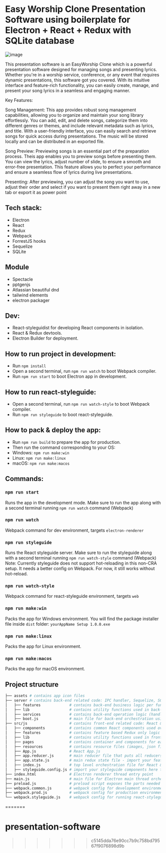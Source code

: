 # Easy Worship Clone Presentation Software using boilerplate for Electron + React + Redux with SQLite database

![image](https://github.com/joshuasir/presentation-software/assets/71873035/d3ee8dd8-7504-4027-8cbd-26cf4dd70fa6)

This presentation software is an EasyWorship Clone which is a powerful presentation software designed for managing songs and presenting lyrics. Whether you're in a worship service, conference, or any event that requires dynamic presentations, this software got you covered. With its intuitive interface and feature-rich functionality, you can easily create, manage, and present your song lyrics in a seamless and engaging manner.

Key Features:

Song Management:
This app provides robust song management capabilities, allowing you to organize and maintain your song library effortlessly. You can add, edit, and delete songs, categorize them into different genres or themes, and include relevant metadata such as lyrics, and title. With a user-friendly interface, you can easily search and retrieve songs for quick access during presentations. The music will be stored locally and can be distributed in an exported file.

Song Preview:
Previewing songs is an essential part of the preparation process. Theis app enables you to preview songs before presenting them. You can view the lyrics, adjust number of slide, to ensure a smooth and error-free presentation. This feature allows you to perfect your performance and ensure a seamless flow of lyrics during live presentations.

Presenting:
After previewing, you can adjust the song you want to use, adjust their order and select if you want to present them right away in a new tab or export it as power point

## Tech stack:

- Electron
- React
- Redux
- Webpack
- ForrestJS hooks
- Sequelize
- SQLite

## Module

- Spectacle
- pptgenjs
- Atlassian beautiful dnd
- tailwind elements
- electron packager

## Dev:

- React-styleguidist for developing React components in isolation.
- React & Redux devtools.
- Electron Builder for deployment.

## How to run project in development:

- Run `npm install`
- Open a second terminal, run `npm run watch` to boot Webpack compiler.
- Run `npm run start` to boot Electron app in development.

## How to run react-styleguide:

- Open a second terminal, run `npm run watch-style` to boot Webpack compiler.
- Run `npm run styleguide` to boot react-styleguide.

## How to pack & deploy the app:

- Run `npm run build` to prepare the app for production.
- Then run the command corresponding to your OS:
- Windows: `npm run make:win`
- Linux: `npm run make:linux`
- macOS: `npm run make:macos`

## Commands:

### `npm run start`

Runs the app in the development mode.
Make sure to run the app along with a second terminal running `npm run watch` command (Webpack)

### `npm run watch`

Webpack command for dev environment, targets `electron-renderer`

### `npm run styleguide`

Runs the React styleguide server.
Make sure to run the styleguide along with a second terminal running `npm run watch-style` command (Webpack)
Note: Currently styleguide does not support hot-reloading in this non-CRA setup.
It needs a better config on Webpack. For now, it still works without hot-reload.

### `npm run watch-style`

Webpack command for react-styleguide environment, targets `web`

### `npm run make:win`

Packs the app for Windows environment.
You will find the package installer file inside `dist` folder: `yourAppName Setup 1.0.0.exe`

### `npm run make:linux`

Packs the app for Linux environment.

### `npm run make:macos`

Packs the app for macOS environment.

## Project structure

```bash
├── assets # contains app icon files
├── server # contains back-end related code: IPC handler, Sequelize, SQLite
│   ├── features             # contains back-end business logic per functionality (routes)
│   ├── lib                  # contains utility functions used in back-end
│   ├── services             # contains back-end operation logic (handling IPC, SQLite, etc.)
│   ├── boot.js              # main file for back-end orchestration using ForrestJS hooks
├── src/js                   # contains front-end related code: React & Redux
│   ├── components           # contains common React components used overall the front-end
│   ├── features             # contains feature based Redux only logic
│   ├── lib                  # contains utility functions used in front-end
│   ├── pages                # contains container and components for each page
│   ├── resources            # contains resource files (images, json files, etc.)
│   ├── App.js               # React App.js
│   ├── app.reducer.js       # main reducer file that puts all reducers together (no need to modify)
│   ├── app.state.js         # main redux state file - import your features here to initialize them.
│   ├── index.js             # top level orchestration file for React & Redux
│   ├── styleguide.config.js # import your styleguide components here to work on isolation
├── index.html               # Electron renderer thread entry point
├── main.js                  # main file for Electron main thread orchestration
├── preload.js               # preload script exposes the parts needed for renderer from main thread
├── webpack.common.js        # webpack config for development environment
├── webpack.prod.js          # webpack config for production environment
└── webpack.styleguide.js    # webpack config for running react-styleguide
```
=======
# presentation-software
>>>>>>> c5145dda76e90cc7b9c758bd79567f9076898d9b
